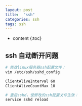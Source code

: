 ```yaml
---
layout: post
title:  "ssh"
categories: ssh 
tags: ssh
---
```


* content
{:toc}

## ssh 自动断开问题
```bash
# 修改linux服务器ssh配置文件：
vim /etc/ssh/sshd_config

ClientAliveInterval 60  
ClientAliveCountMax 10

# 重启sshd，使修改的ssh配置文件生效：
service sshd reload 
```




